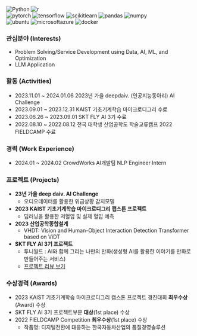 
<img  alt="Python" src="https://img.shields.io/badge/Python-3776AB?style=for-the-badge&logo=Python&logoColor=white"> <img  alt="r" src="https://img.shields.io/badge/r-276DC3?style=for-the-badge&logo=r&logoColor=white"> 
<br><img  alt="pytorch" src="https://img.shields.io/badge/pytorch-EE4C2C?style=for-the-badge&logo=pytorch&logoColor=white"> 
<img  alt="tensorflow" src="https://img.shields.io/badge/tensorflow-FF6F00?style=for-the-badge&logo=tensorflow&logoColor=white">
<img  alt="scikitlearn" src="https://img.shields.io/badge/scikitlearn-150458?style=for-the-badge&logo=scikitlearn&logoColor=white">
<img  alt="pandas" src="https://img.shields.io/badge/pandas-F7931E?style=for-the-badge&logo=pandas&logoColor=white">
<img  alt="numpy" src="https://img.shields.io/badge/numpy-013243?style=for-the-badge&logo=numpy&logoColor=white">
<br><img  alt="ubuntu" src="https://img.shields.io/badge/ubuntu-E95420?style=for-the-badge&logo=ubuntu&logoColor=white">
<img  alt="microsoftazure" src="https://img.shields.io/badge/microsoftazure-0078D4?style=for-the-badge&logo=microsoftazure&logoColor=white">
<img  alt="docker" src="https://img.shields.io/badge/docker-2496ED?style=for-the-badge&logo=docker&logoColor=white">


### 관심분야 (Interests)
- Problem Solving/Service Development using Data, AI, ML, and Optimization
- LLM Application

### 활동 (Activities)
- 2023.11.01 ~ 2024.01.06 2023년 가을 deepdaiv. (인공지능동아리) AI Challenge
- 2023.09.01 ~ 2023.12.31 KAIST 기초기계학습 마이크로디그리 수료
- 2023.06.26 ~ 2023.09.01 SKT FLY AI 3기 수료
- 2022.08.10 ~ 2022.08.12 전국 대학생 산업공학도 학술교류캠프 2022 FIELDCAMP 수료


### 경력 (Work Experience)
- 2024.01 ~ 2024.02 CrowdWorks AI개발팀 NLP Engineer Intern

### 프로젝트 (Projects)
- **23년 가을 deep daiv. AI Challenge**
  - 오디오데이터를 활용한 위급상황 감지모델
- **2023 KAIST 기초기계학습 마이크로디그리 캡스톤 프로젝트**
  - 딥러닝을 활용한 저혈압 및 실제 혈압 예측
- **2023 산업공학종합설계**
  - VHDT: Vision and Human-Object Interaction Detection Transformer based on ViDT
- **SKT FLY AI 3기 프로젝트**
  - 투니월드 : AI와 함께 그리는 나만의 만화(생성형 AI를 활용한 이야기를 만화로 만들어주는 서비스)
  - [프로젝트 리뷰 보기](https://www.skttechacademy.com/nonmember/flyAi/flyAiProjectReviewList)


### 수상경력 (Awards)
- 2023 KAIST 기초기계학습 마이크로디그리 캡스톤 프로젝트 경진대회 **최우수상**(Award) 수상
- SKT FLY AI 3기 프로젝트부문 **대상**(1st place) 수상
- 2022 FIELDCAMP Competition **최우수상**(1st place) 수상
  - 작품명: 디지털전환에 대응하는 한국자동차산업의 품질경영솔루션


